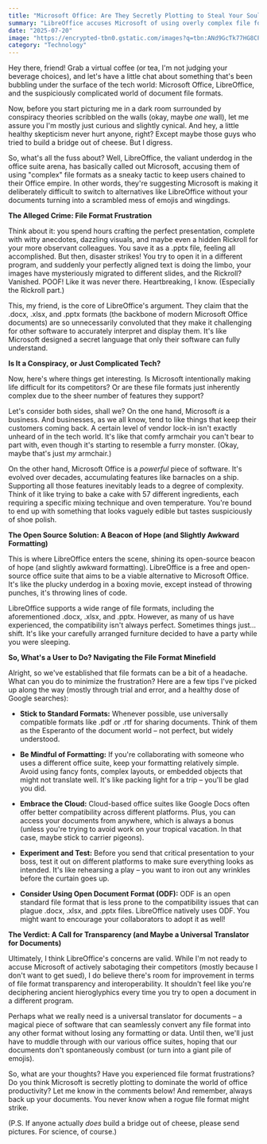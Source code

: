```yaml
---
title: "Microsoft Office: Are They Secretly Plotting to Steal Your Soul (and Your Documents)?"
summary: "LibreOffice accuses Microsoft of using overly complex file formats to lock users into the Office ecosystem. Is it conspiracy or just complicated tech? Let's dive in with a healthy dose of skepticism and maybe a sprinkle of tinfoil."
date: "2025-07-20"
image: "https://encrypted-tbn0.gstatic.com/images?q=tbn:ANd9GcTk77HG8CPS_vy6NoF6Z71ySzi_2bKnZ1_YxQ&s"
category: "Technology"
---
```


Hey there, friend! Grab a virtual coffee (or tea, I'm not judging your beverage choices), and let's have a little chat about something that's been bubbling under the surface of the tech world: Microsoft Office, LibreOffice, and the suspiciously complicated world of document file formats.

Now, before you start picturing me in a dark room surrounded by conspiracy theories scribbled on the walls (okay, maybe _one_ wall), let me assure you I'm mostly just curious and slightly cynical. And hey, a little healthy skepticism never hurt anyone, right? Except maybe those guys who tried to build a bridge out of cheese. But I digress.

So, what's all the fuss about? Well, LibreOffice, the valiant underdog in the office suite arena, has basically called out Microsoft, accusing them of using "complex" file formats as a sneaky tactic to keep users chained to their Office empire. In other words, they're suggesting Microsoft is making it deliberately difficult to switch to alternatives like LibreOffice without your documents turning into a scrambled mess of emojis and wingdings.

**The Alleged Crime: File Format Frustration**

Think about it: you spend hours crafting the perfect presentation, complete with witty anecdotes, dazzling visuals, and maybe even a hidden Rickroll for your more observant colleagues. You save it as a .pptx file, feeling all accomplished. But then, disaster strikes! You try to open it in a different program, and suddenly your perfectly aligned text is doing the limbo, your images have mysteriously migrated to different slides, and the Rickroll? Vanished. POOF! Like it was never there. Heartbreaking, I know. (Especially the Rickroll part.)

This, my friend, is the core of LibreOffice's argument. They claim that the .docx, .xlsx, and .pptx formats (the backbone of modern Microsoft Office documents) are so unnecessarily convoluted that they make it challenging for other software to accurately interpret and display them. It's like Microsoft designed a secret language that only their software can fully understand.

**Is It a Conspiracy, or Just Complicated Tech?**

Now, here's where things get interesting. Is Microsoft intentionally making life difficult for its competitors? Or are these file formats just inherently complex due to the sheer number of features they support?

Let's consider both sides, shall we? On the one hand, Microsoft _is_ a business. And businesses, as we all know, tend to like things that keep their customers coming back. A certain level of vendor lock-in isn't exactly unheard of in the tech world. It's like that comfy armchair you can't bear to part with, even though it's starting to resemble a furry monster. (Okay, maybe that's just _my_ armchair.)

On the other hand, Microsoft Office is a _powerful_ piece of software. It's evolved over decades, accumulating features like barnacles on a ship. Supporting all those features inevitably leads to a degree of complexity. Think of it like trying to bake a cake with 57 different ingredients, each requiring a specific mixing technique and oven temperature. You're bound to end up with something that looks vaguely edible but tastes suspiciously of shoe polish.

**The Open Source Solution: A Beacon of Hope (and Slightly Awkward Formatting)**

This is where LibreOffice enters the scene, shining its open-source beacon of hope (and slightly awkward formatting). LibreOffice is a free and open-source office suite that aims to be a viable alternative to Microsoft Office. It's like the plucky underdog in a boxing movie, except instead of throwing punches, it's throwing lines of code.

LibreOffice supports a wide range of file formats, including the aforementioned .docx, .xlsx, and .pptx. However, as many of us have experienced, the compatibility isn't always perfect. Sometimes things just…shift. It's like your carefully arranged furniture decided to have a party while you were sleeping.

**So, What's a User to Do? Navigating the File Format Minefield**

Alright, so we've established that file formats can be a bit of a headache. What can you do to minimize the frustration? Here are a few tips I've picked up along the way (mostly through trial and error, and a healthy dose of Google searches):

- **Stick to Standard Formats:** Whenever possible, use universally compatible formats like .pdf or .rtf for sharing documents. Think of them as the Esperanto of the document world – not perfect, but widely understood.

- **Be Mindful of Formatting:** If you're collaborating with someone who uses a different office suite, keep your formatting relatively simple. Avoid using fancy fonts, complex layouts, or embedded objects that might not translate well. It's like packing light for a trip – you'll be glad you did.

- **Embrace the Cloud:** Cloud-based office suites like Google Docs often offer better compatibility across different platforms. Plus, you can access your documents from anywhere, which is always a bonus (unless you're trying to avoid work on your tropical vacation. In that case, maybe stick to carrier pigeons).

- **Experiment and Test:** Before you send that critical presentation to your boss, test it out on different platforms to make sure everything looks as intended. It's like rehearsing a play – you want to iron out any wrinkles before the curtain goes up.

- **Consider Using Open Document Format (ODF):** ODF is an open standard file format that is less prone to the compatibility issues that can plague .docx, .xlsx, and .pptx files. LibreOffice natively uses ODF. You might want to encourage your collaborators to adopt it as well!

**The Verdict: A Call for Transparency (and Maybe a Universal Translator for Documents)**

Ultimately, I think LibreOffice's concerns are valid. While I'm not ready to accuse Microsoft of actively sabotaging their competitors (mostly because I don't want to get sued), I do believe there's room for improvement in terms of file format transparency and interoperability. It shouldn't feel like you're deciphering ancient hieroglyphics every time you try to open a document in a different program.

Perhaps what we really need is a universal translator for documents – a magical piece of software that can seamlessly convert any file format into any other format without losing any formatting or data. Until then, we'll just have to muddle through with our various office suites, hoping that our documents don't spontaneously combust (or turn into a giant pile of emojis).

So, what are your thoughts? Have you experienced file format frustrations? Do you think Microsoft is secretly plotting to dominate the world of office productivity? Let me know in the comments below! And remember, always back up your documents. You never know when a rogue file format might strike.

(P.S. If anyone actually _does_ build a bridge out of cheese, please send pictures. For science, of course.)
